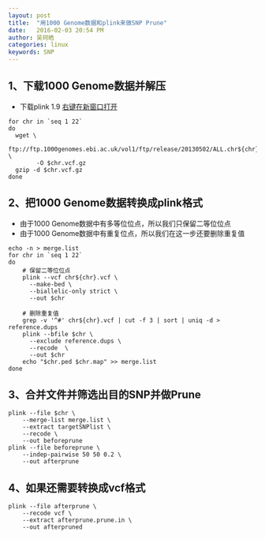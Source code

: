 ```yaml
---
layout: post
title:  "用1000 Genome数据和plink来做SNP Prune"
date:   2016-02-03 20:54 PM
author: 吴珂皓
categories: linux
keywords: SNP
---
```


## 1、下载1000 Genome数据并解压
 - 下载plink 1.9 [右键在新窗口打开](https://www.cog-genomics.org/plink2)

```shell
for chr in `seq 1 22`
do
  wget \
        ftp://ftp.1000genomes.ebi.ac.uk/vol1/ftp/release/20130502/ALL.chr${chr}.phase3_shapeit2_mvncall_integrated_v5a.20130502.genotypes.vcf.gz \
        -O $chr.vcf.gz
  gzip -d $chr.vcf.gz
done
```

## 2、把1000 Genome数据转换成plink格式
  - 由于1000 Genome数据中有多等位位点，所以我们只保留二等位位点
  - 由于1000 Genome数据中有重复位点，所以我们在这一步还要删除重复值

```shell
echo -n > merge.list
for chr in `seq 1 22`
do
    # 保留二等位位点
    plink --vcf chr${chr}.vcf \
      --make-bed \
      --biallelic-only strict \
      --out $chr
    
    # 删除重复值
    grep -v '^#' chr${chr}.vcf | cut -f 3 | sort | uniq -d > reference.dups
    plink --bfile $chr \
      --exclude reference.dups \
      --recode  \
      --out $chr
    echo "$chr.ped $chr.map" >> merge.list
done
```

## 3、合并文件并筛选出目的SNP并做Prune

```shell
plink --file $chr \
    --merge-list merge.list \
    --extract targetSNPlist \
    --recode \
    --out beforeprune
plink --file beforeprune \
    --indep-pairwise 50 50 0.2 \
    --out afterprune
```

## 4、如果还需要转换成vcf格式
```shell
plink --file afterprune \
    --recode vcf \
    --extract afterprune.prune.in \
    --out afterpruned
```
